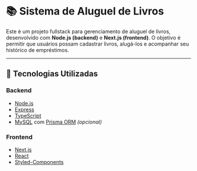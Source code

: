 # 📚 Sistema de Aluguel de Livros

Este é um projeto fullstack para gerenciamento de aluguel de livros, desenvolvido com **Node.js (backend)** e **Next.js (frontend)**. O objetivo é permitir que usuários possam cadastrar livros, alugá-los e acompanhar seu histórico de empréstimos.

---

## 🚀 Tecnologias Utilizadas

### Backend
- [Node.js](https://nodejs.org/)
- [Express](https://expressjs.com/)
- [TypeScript](https://www.typescriptlang.org/)
- [MySQL](https://www.mysql.com/) com [Prisma ORM](https://www.prisma.io/) *(opcional)*

### Frontend
- [Next.js](https://nextjs.org/)
- [React](https://reactjs.org/)
- [Styled-Components](https://styled-components.com/)